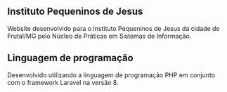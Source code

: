 ## Instituto Pequeninos de Jesus

Website desenvolvido para o Instituto Pequeninos de Jesus da cidade de Frutal/MG pelo Núcleo de Práticas em Sistemas de Informação.

## Linguagem de programação

Desenvolvido utilizando a linguagem de programação PHP em conjunto com o framework Laravel na versão 8.
